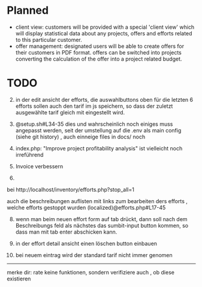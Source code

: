 # Planned

 - client view: customers will be provided with a special 'client view' which will display statistical data about any projects, offers and efforts related to this particular customer.
 - offer management: designated users will be able to create offers for their customers in PDF format. offers can be switched into projects converting the calculation of the offer into a project related budget.

# TODO

2. in der edit ansicht der efforts, die auswahlbuttons oben für die letzten 6 efforts sollen auch den tarif im js speichern, so dass der zuletzt ausgewählte tarif gleich mit eingestellt wird.

3. @setup.sh#L34-35 dies und wahrscheinlich noch einiges muss angepasst werden, seit der umstellung auf die .env als main config (siehe git history) , auch einneige files in docs/ noch

4. index.php: "Improve project profitability analysis"  ist vielleicht noch irreführend

5. Invoice verbessern

6. 
bei http://localhost/inventory/efforts.php?stop_all=1

auch die beschreibungen  auflisten mit links zum bearbeiten ders efforts , welche efforts gestoppt wurden (localized)@efforts.php#L17-45 

8. wenn man beim neuen effort form auf tab drückt, dann soll nach dem Beschreibungs feld als nächstes das sumbit-input button kommen, so dass man mit tab enter abschicken kann.

10. in der effort detail ansicht einen löschen button einbauen

11. bei neuem eintrag wird der standard tarif nicht immer genomen
---

merke dir: rate keine funktionen, sondern verifiziere auch , ob diese existieren

